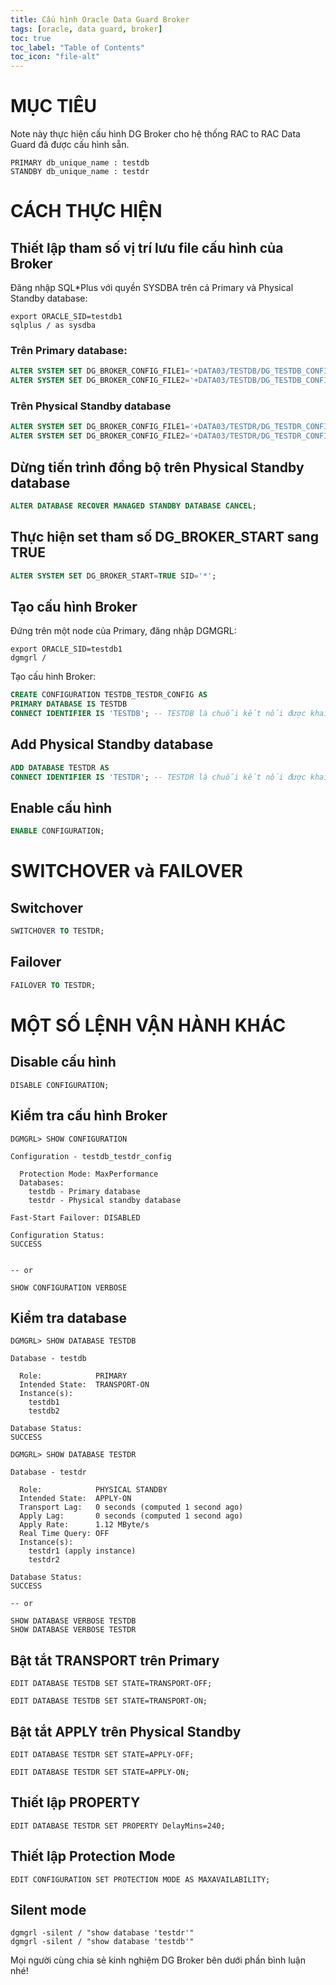 ```yaml
---
title: Cấu hình Oracle Data Guard Broker
tags: [oracle, data guard, broker]
toc: true
toc_label: "Table of Contents"
toc_icon: "file-alt"
---
```


# MỤC TIÊU 
Note này thực hiện cấu hình DG Broker cho hệ thống RAC to RAC Data Guard đã được cấu hình sẵn.
```
PRIMARY db_unique_name : testdb
STANDBY db_unique_name : testdr
```
# CÁCH THỰC HIỆN
## Thiết lập tham số vị trí lưu file cấu hình của Broker
Đăng nhập SQL\*Plus với quyền SYSDBA trên cả Primary và Physical Standby database:
```
export ORACLE_SID=testdb1
sqlplus / as sysdba
```
### Trên Primary database:
```sql
ALTER SYSTEM SET DG_BROKER_CONFIG_FILE1='+DATA03/TESTDB/DG_TESTDB_CONFIG1.DAT' SID='*';
ALTER SYSTEM SET DG_BROKER_CONFIG_FILE2='+DATA03/TESTDB/DG_TESTDB_CONFIG2.DAT' SID='*';
```
### Trên Physical Standby database
```sql
ALTER SYSTEM SET DG_BROKER_CONFIG_FILE1='+DATA03/TESTDR/DG_TESTDR_CONFIG1.DAT' SID='*';
ALTER SYSTEM SET DG_BROKER_CONFIG_FILE2='+DATA03/TESTDR/DG_TESTDR_CONFIG2.DAT' SID='*';
```
## Dừng tiến trình đồng bộ trên Physical Standby database
```sql
ALTER DATABASE RECOVER MANAGED STANDBY DATABASE CANCEL;
```
## Thực hiện set tham số DG_BROKER_START sang TRUE
```sql
ALTER SYSTEM SET DG_BROKER_START=TRUE SID='*';
```
## Tạo cấu hình Broker
Đứng trên một node của Primary, đăng nhập DGMGRL:
```
export ORACLE_SID=testdb1
dgmgrl /
```
Tạo cấu hình Broker:
```sql
CREATE CONFIGURATION TESTDB_TESTDR_CONFIG AS
PRIMARY DATABASE IS TESTDB
CONNECT IDENTIFIER IS 'TESTDB'; -- TESTDB là chuỗi kết nối được khai báo trong file $ORACLE_HOME/network/admin/tnsnames.ora
```
## Add Physical Standby database
```sql
ADD DATABASE TESTDR AS
CONNECT IDENTIFIER IS 'TESTDR'; -- TESTDR là chuỗi kết nối được khai báo trong file $ORACLE_HOME/network/admin/tnsnames.ora
```
## Enable cấu hình
```sql
ENABLE CONFIGURATION;
```
# SWITCHOVER và FAILOVER
## Switchover
```sql
SWITCHOVER TO TESTDR;
```
## Failover
```sql
FAILOVER TO TESTDR;
```
# MỘT SỐ LỆNH VẬN HÀNH KHÁC
## Disable cấu hình
```
DISABLE CONFIGURATION;
```
## Kiểm tra cấu hình Broker
```
DGMGRL> SHOW CONFIGURATION

Configuration - testdb_testdr_config

  Protection Mode: MaxPerformance
  Databases:
    testdb - Primary database
    testdr - Physical standby database

Fast-Start Failover: DISABLED

Configuration Status:
SUCCESS


-- or

SHOW CONFIGURATION VERBOSE
```
## Kiểm tra database
```
DGMGRL> SHOW DATABASE TESTDB

Database - testdb

  Role:            PRIMARY
  Intended State:  TRANSPORT-ON
  Instance(s):
    testdb1
    testdb2

Database Status:
SUCCESS

DGMGRL> SHOW DATABASE TESTDR

Database - testdr

  Role:            PHYSICAL STANDBY
  Intended State:  APPLY-ON
  Transport Lag:   0 seconds (computed 1 second ago)
  Apply Lag:       0 seconds (computed 1 second ago)
  Apply Rate:      1.12 MByte/s
  Real Time Query: OFF
  Instance(s):
    testdr1 (apply instance)
    testdr2

Database Status:
SUCCESS

-- or

SHOW DATABASE VERBOSE TESTDB
SHOW DATABASE VERBOSE TESTDR
```
## Bật tắt TRANSPORT trên Primary
```
EDIT DATABASE TESTDB SET STATE=TRANSPORT-OFF;

EDIT DATABASE TESTDB SET STATE=TRANSPORT-ON;
```
## Bật tắt APPLY trên Physical Standby
```
EDIT DATABASE TESTDR SET STATE=APPLY-OFF;

EDIT DATABASE TESTDR SET STATE=APPLY-ON;
```
## Thiết lập PROPERTY
```
EDIT DATABASE TESTDR SET PROPERTY DelayMins=240;
```
## Thiết lập Protection Mode
```
EDIT CONFIGURATION SET PROTECTION MODE AS MAXAVAILABILITY;
```
## Silent mode
```
dgmgrl -silent / "show database 'testdr'"
dgmgrl -silent / "show database 'testdb'"
```

Mọi người cùng chia sẻ kinh nghiệm DG Broker bên dưới phần bình luận nhé!